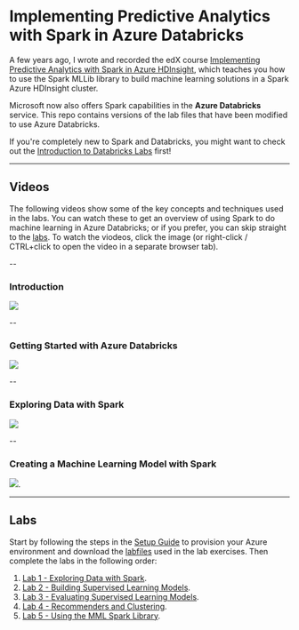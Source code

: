 # Implementing Predictive Analytics with Spark in Azure Databricks
A few years ago, I wrote and recorded the edX course [Implementing Predictive Analytics with Spark in Azure HDInsight](https://www.edx.org/course/implementing-predictive-analytics-with-spark-in-azure-hdinsight), which teaches you how to use the Spark MLLib library to build machine learning solutions in a Spark Azure HDInsight cluster.

Microsoft now also offers Spark capabilities in the **Azure Databricks** service. This repo contains versions of the lab files that have been modified to use Azure Databricks.

If you're completely new to Spark and Databricks, you might want to check out the [Introduction to Databricks Labs](https://github.com/MicrosoftLearning/databricks-intro) first!

---

## Videos

The following videos show some of the key concepts and techniques used in the labs. You can watch these to get an overview of using Spark to do machine learning in Azure Databricks; or if you prefer, you can skip straight to the [labs](#labs). To watch the viodeos, click the image (or right-click / CTRL+click to open the video in a separate browser tab).

-- 

### Introduction

<a href="https://www.youtube.com/watch?v=po4CqzSY-dU" target="_new"><img src="https://img.youtube.com/vi/po4CqzSY-dU/0.jpg"/></a>

--

### Getting Started with Azure Databricks

<a href="https://youtu.be/W7h4AACN-BQ" target="_new"><img src="https://img.youtube.com/vi/W7h4AACN-BQ/0.jpg"/></a>

--

### Exploring Data with Spark

<a href="https://youtu.be/SNw7aBxX9_Y" target="_new"><img src="https://img.youtube.com/vi/SNw7aBxX9_Y/0.jpg"/></a>

--

### Creating a Machine Learning Model with Spark

<a href="https://youtu.be/LIfqBQez1Y0" target="_new"><img src="https://img.youtube.com/vi/LIfqBQez1Y0/0.jpg"/></a>.

---

## Labs

Start by following the steps in the [Setup Guide](Setup.pdf) to provision your Azure environment and download the [labfiles](DAT202.3x-databricks.zip) used in the lab exercises. Then complete the labs in the following order:

1. [Lab 1 - Exploring Data with Spark](Lab%201%20-%20Exploring%20Data%20with%20Spark.pdf).
2. [Lab 2 - Building Supervised Learning Models](Lab%202%20-%20Building%20Supervised%20Learning%20Models.pdf).
3. [Lab 3 - Evaluating Supervised Learning Models](Lab%203%20-%20Evaluating%20Supervised%20Learning%20Models.pdf).
4. [Lab 4 - Recommenders and Clustering](Lab%204%20-%20Recommenders%20and%20Clustering.pdf). 
5. [Lab 5 - Using the MML Spark Library](Lab%205%20-%20Using%20the%20MML%20Spark%20Library.pdf).
